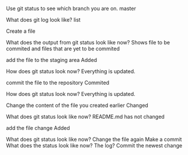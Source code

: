 Use git status to see which branch you are on.
master

What does git log look like?
list

Create a file


What does the output from git status look like now?
Shows file to be commited and files that are yet to be commited

add the file to the staging area
Added


How does git status look now?
Everything is updated.

commit the file to the repository
Commited


How does git status look now?
Everything is updated.

Change the content of the file you created earlier
Changed

What does git status look like now?
README.md has not changed

add the file change
Added

What does git status look like now?
Change the file again
Make a commit
What does the status look like now? The log?
Commit the newest change